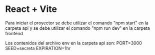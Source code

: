 # React + Vite

Para iniciar el proyector se debe utilizar el comando "npm start" en la carpeta api y se debe utilizar el comando "npm run dev" en la carpeta frontend

Los contenidos del archivo env en la carpeta api son:
PORT=3000
SEED=secreta
EXPIRATION=1hr
